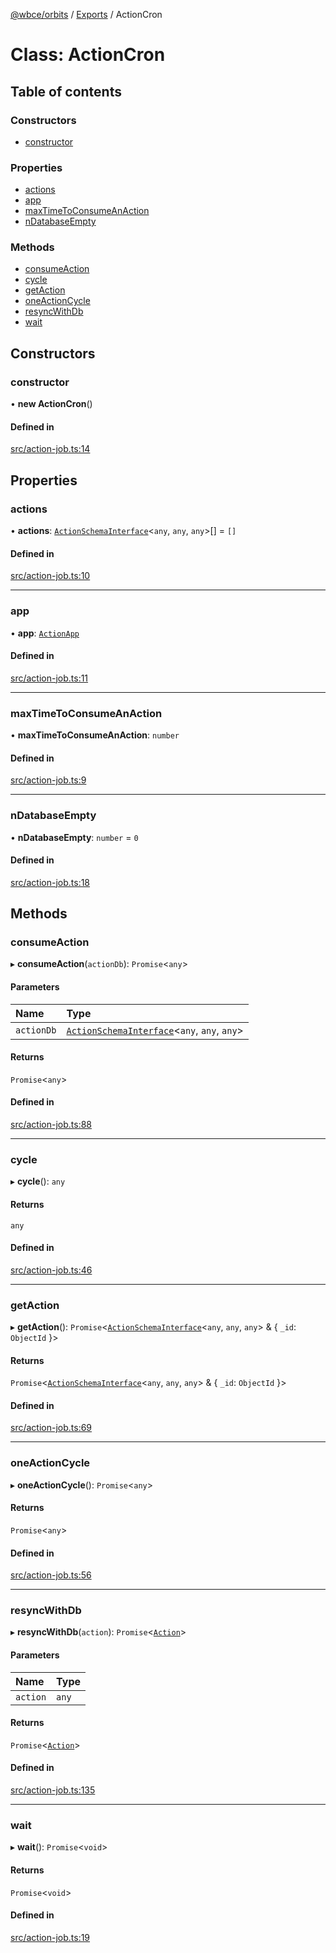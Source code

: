 [@wbce/orbits](../README.md) / [Exports](../modules.md) / ActionCron

# Class: ActionCron

## Table of contents

### Constructors

- [constructor](ActionCron.md#constructor)

### Properties

- [actions](ActionCron.md#actions)
- [app](ActionCron.md#app)
- [maxTimeToConsumeAnAction](ActionCron.md#maxtimetoconsumeanaction)
- [nDatabaseEmpty](ActionCron.md#ndatabaseempty)

### Methods

- [consumeAction](ActionCron.md#consumeaction)
- [cycle](ActionCron.md#cycle)
- [getAction](ActionCron.md#getaction)
- [oneActionCycle](ActionCron.md#oneactioncycle)
- [resyncWithDb](ActionCron.md#resyncwithdb)
- [wait](ActionCron.md#wait)

## Constructors

### constructor

• **new ActionCron**()

#### Defined in

[src/action-job.ts:14](https://gitlab.com/webcapsule/actions/-/blob/5d56f22/src/core/actions/src/action-job.ts#L14)

## Properties

### actions

• **actions**: [`ActionSchemaInterface`](../interfaces/ActionSchemaInterface.md)<`any`, `any`, `any`\>[] = `[]`

#### Defined in

[src/action-job.ts:10](https://gitlab.com/webcapsule/actions/-/blob/5d56f22/src/core/actions/src/action-job.ts#L10)

___

### app

• **app**: [`ActionApp`](ActionApp.md)

#### Defined in

[src/action-job.ts:11](https://gitlab.com/webcapsule/actions/-/blob/5d56f22/src/core/actions/src/action-job.ts#L11)

___

### maxTimeToConsumeAnAction

• **maxTimeToConsumeAnAction**: `number`

#### Defined in

[src/action-job.ts:9](https://gitlab.com/webcapsule/actions/-/blob/5d56f22/src/core/actions/src/action-job.ts#L9)

___

### nDatabaseEmpty

• **nDatabaseEmpty**: `number` = `0`

#### Defined in

[src/action-job.ts:18](https://gitlab.com/webcapsule/actions/-/blob/5d56f22/src/core/actions/src/action-job.ts#L18)

## Methods

### consumeAction

▸ **consumeAction**(`actionDb`): `Promise`<`any`\>

#### Parameters

| Name | Type |
| :------ | :------ |
| `actionDb` | [`ActionSchemaInterface`](../interfaces/ActionSchemaInterface.md)<`any`, `any`, `any`\> |

#### Returns

`Promise`<`any`\>

#### Defined in

[src/action-job.ts:88](https://gitlab.com/webcapsule/actions/-/blob/5d56f22/src/core/actions/src/action-job.ts#L88)

___

### cycle

▸ **cycle**(): `any`

#### Returns

`any`

#### Defined in

[src/action-job.ts:46](https://gitlab.com/webcapsule/actions/-/blob/5d56f22/src/core/actions/src/action-job.ts#L46)

___

### getAction

▸ **getAction**(): `Promise`<[`ActionSchemaInterface`](../interfaces/ActionSchemaInterface.md)<`any`, `any`, `any`\> & { `_id`: `ObjectId`  }\>

#### Returns

`Promise`<[`ActionSchemaInterface`](../interfaces/ActionSchemaInterface.md)<`any`, `any`, `any`\> & { `_id`: `ObjectId`  }\>

#### Defined in

[src/action-job.ts:69](https://gitlab.com/webcapsule/actions/-/blob/5d56f22/src/core/actions/src/action-job.ts#L69)

___

### oneActionCycle

▸ **oneActionCycle**(): `Promise`<`any`\>

#### Returns

`Promise`<`any`\>

#### Defined in

[src/action-job.ts:56](https://gitlab.com/webcapsule/actions/-/blob/5d56f22/src/core/actions/src/action-job.ts#L56)

___

### resyncWithDb

▸ **resyncWithDb**(`action`): `Promise`<[`Action`](Action.md)\>

#### Parameters

| Name | Type |
| :------ | :------ |
| `action` | `any` |

#### Returns

`Promise`<[`Action`](Action.md)\>

#### Defined in

[src/action-job.ts:135](https://gitlab.com/webcapsule/actions/-/blob/5d56f22/src/core/actions/src/action-job.ts#L135)

___

### wait

▸ **wait**(): `Promise`<`void`\>

#### Returns

`Promise`<`void`\>

#### Defined in

[src/action-job.ts:19](https://gitlab.com/webcapsule/actions/-/blob/5d56f22/src/core/actions/src/action-job.ts#L19)
